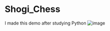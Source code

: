 # Shogi_Chess
I made this demo after studying Python
![image](https://user-images.githubusercontent.com/85296548/155135536-d2d71fc5-9327-4ea9-a223-57094bdff11c.png)
